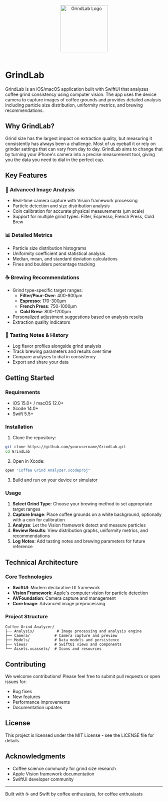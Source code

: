 <div style="text-align: center;">
  <img src="calligraphy-icon.png" alt="GrindLab Logo" style="display: inline-block; width: 150px; height: auto;">
</div>
<br>

# GrindLab

GrindLab is an iOS/macOS application built with SwiftUI that analyzes coffee grind consistency using computer vision. The app uses the device camera to capture images of coffee grounds and provides detailed analysis including particle size distribution, uniformity metrics, and brewing recommendations.

## Why GrindLab?

Grind size has the largest impact on extraction quality, but measuring it consistently has always been a challenge. Most of us eyeball it or rely on grinder settings that can vary from day to day. GrindLab aims to change that by turning your iPhone's camera into a precise measurement tool, giving you the data you need to dial in the perfect cup.

## Key Features

### 📸 **Advanced Image Analysis**
- Real-time camera capture with Vision framework processing
- Particle detection and size distribution analysis
- Coin calibration for accurate physical measurements (μm scale)
- Support for multiple grind types: Filter, Espresso, French Press, Cold Brew

### 📊 **Detailed Metrics**
- Particle size distribution histograms
- Uniformity coefficient and statistical analysis
- Median, mean, and standard deviation calculations
- Fines and boulders percentage tracking

### ☕ **Brewing Recommendations**
- Grind type-specific target ranges:
  - **Filter/Pour-Over**: 400-800μm
  - **Espresso**: 170-300μm
  - **French Press**: 750-1000μm
  - **Cold Brew**: 800-1200μm
- Personalized adjustment suggestions based on analysis results
- Extraction quality indicators

### 📝 **Tasting Notes & History**
- Log flavor profiles alongside grind analysis
- Track brewing parameters and results over time
- Compare analyses to dial in consistency
- Export and share your data

## Getting Started

### Requirements
- iOS 15.0+ / macOS 12.0+
- Xcode 14.0+
- Swift 5.5+

### Installation

1. Clone the repository:
```bash
git clone https://github.com/yourusername/GrindLab.git
cd GrindLab
```

2. Open in Xcode:
```bash
open "Coffee Grind Analyzer.xcodeproj"
```

3. Build and run on your device or simulator

### Usage

1. **Select Grind Type**: Choose your brewing method to set appropriate target ranges
2. **Capture Image**: Place coffee grounds on a white background, optionally with a coin for calibration
3. **Analyze**: Let the Vision framework detect and measure particles
4. **Review Results**: View distribution graphs, uniformity metrics, and recommendations
5. **Log Notes**: Add tasting notes and brewing parameters for future reference

## Technical Architecture

### Core Technologies
- **SwiftUI**: Modern declarative UI framework
- **Vision Framework**: Apple's computer vision for particle detection
- **AVFoundation**: Camera capture and management
- **Core Image**: Advanced image preprocessing

### Project Structure
```
Coffee Grind Analyzer/
├── Analysis/          # Image processing and analysis engine
├── Camera/           # Camera capture and preview
├── Models/           # Data models and persistence
├── Views/            # SwiftUI views and components
└── Assets.xcassets/  # Icons and resources
```

## Contributing

We welcome contributions! Please feel free to submit pull requests or open issues for:
- Bug fixes
- New features
- Performance improvements
- Documentation updates

## License

This project is licensed under the MIT License - see the LICENSE file for details.

## Acknowledgments

- Coffee science community for grind size research
- Apple Vision framework documentation
- SwiftUI developer community

---

Built with ☕ and Swift by coffee enthusiasts, for coffee enthusiasts